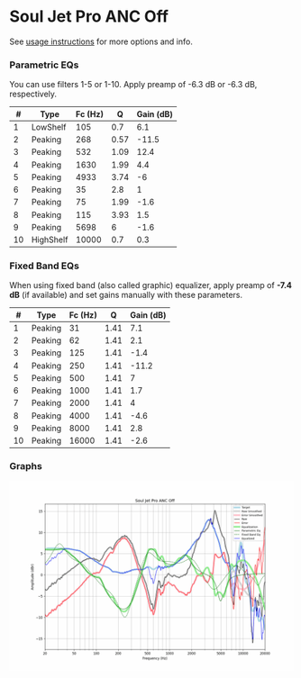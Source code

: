 # Soul Jet Pro ANC Off
See [usage instructions](https://github.com/jaakkopasanen/AutoEq#usage) for more options and info.

### Parametric EQs
You can use filters 1-5 or 1-10. Apply preamp of -6.3 dB or -6.3 dB, respectively.

|   # | Type      |   Fc (Hz) |    Q |   Gain (dB) |
|-----|-----------|-----------|------|-------------|
|   1 | LowShelf  |       105 | 0.7  |         6.1 |
|   2 | Peaking   |       268 | 0.57 |       -11.5 |
|   3 | Peaking   |       532 | 1.09 |        12.4 |
|   4 | Peaking   |      1630 | 1.99 |         4.4 |
|   5 | Peaking   |      4933 | 3.74 |        -6   |
|   6 | Peaking   |        35 | 2.8  |         1   |
|   7 | Peaking   |        75 | 1.99 |        -1.6 |
|   8 | Peaking   |       115 | 3.93 |         1.5 |
|   9 | Peaking   |      5698 | 6    |        -1.6 |
|  10 | HighShelf |     10000 | 0.7  |         0.3 |

### Fixed Band EQs
When using fixed band (also called graphic) equalizer, apply preamp of **-7.4 dB** (if available) and set gains manually with these parameters.

|   # | Type    |   Fc (Hz) |    Q |   Gain (dB) |
|-----|---------|-----------|------|-------------|
|   1 | Peaking |        31 | 1.41 |         7.1 |
|   2 | Peaking |        62 | 1.41 |         2.1 |
|   3 | Peaking |       125 | 1.41 |        -1.4 |
|   4 | Peaking |       250 | 1.41 |       -11.2 |
|   5 | Peaking |       500 | 1.41 |         7   |
|   6 | Peaking |      1000 | 1.41 |         1.7 |
|   7 | Peaking |      2000 | 1.41 |         4   |
|   8 | Peaking |      4000 | 1.41 |        -4.6 |
|   9 | Peaking |      8000 | 1.41 |         2.8 |
|  10 | Peaking |     16000 | 1.41 |        -2.6 |

### Graphs
![](./Soul%20Jet%20Pro%20ANC%20Off.png)
